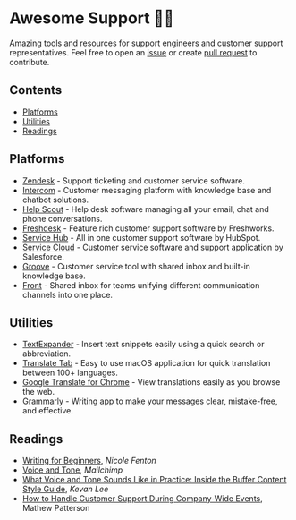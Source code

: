 # Awesome Support 🦸‍♂️
Amazing tools and resources for support engineers and customer support representatives. Feel free to open an [issue](https://github.com/fatihok/awesome-support/issues) or create [pull request](https://github.com/fatihok/awesome-support/pulls) to contribute.
## Contents
- [Platforms](#platforms)
- [Utilities](#utilities)
- [Readings](#readings)
## Platforms
- [Zendesk](https://www.zendesk.com) - Support ticketing and customer service software.
- [Intercom](https://www.intercom.com) - Customer messaging platform with knowledge base and chatbot solutions.
- [Help Scout](https://www.helpscout.com) - Help desk software managing all your email, chat and phone conversations. 
- [Freshdesk](https://freshdesk.com) - Feature rich customer support software by Freshworks.
- [Service Hub](https://www.hubspot.com/products/service) - All in one customer support software by HubSpot.
- [Service Cloud](https://www.salesforce.com/solutions/small-business-solutions/keep-customers) - Customer service software and support application by Salesforce.
- [Groove](https://www.groovehq.com) - Customer service tool with shared inbox and built-in knowledge base.
- [Front](https://frontapp.com) - Shared inbox for teams unifying different communication channels into one place.
## Utilities
- [TextExpander](https://textexpander.com) - Insert text snippets easily using a quick search or abbreviation.
- [Translate Tab](https://apps.apple.com/us/app/translate-tab/id458887729) - Easy to use macOS application for quick translation between 100+ languages.
- [Google Translate for Chrome](https://chrome.google.com/webstore/detail/google-translate/aapbdbdomjkkjkaonfhkkikfgjllcleb) - View translations easily as you browse the web.
- [Grammarly](https://www.grammarly.com) - Writing app to make your messages clear, mistake-free, and effective.
## Readings
- [Writing for Beginners](https://www.nicolefenton.com/writing-for-beginners), *Nicole Fenton*
- [Voice and Tone](https://styleguide.mailchimp.com/voice-and-tone), *Mailchimp*
- [What Voice and Tone Sounds Like in Practice: Inside the Buffer Content Style Guide](https://open.buffer.com/style-guide), *Kevan Lee*
- [How to Handle Customer Support During Company-Wide Events](https://www.helpscout.com/helpu/support-during-company-events), Mathew Patterson